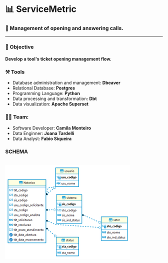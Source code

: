 # 📊 ServiceMetric
### 📍 Management of opening and answering calls.
--------------------------------------------

### 🎯 Objective
#### Develop a tool's ticket opening management flow.

### ⚒️ Tools
- Database administration and management: 
**Dbeaver**
- Relational Database:
**Postgres**
- Programming Language:
**Python**
- Data processing and transformation:
**Dbt**
- Data visualization:
**Apache Superset**

### 👩‍💻 Team: 
- Software Developer: **Camila Monteiro** 
- Data Enginner: **Joana Tardelli**
- Data Analyst: **Fabio Siqueira**

### SCHEMA
<div style="display: inline_block"><br>
  <img align="center" alt="Schema-ServiceMetric" height="300" width="400" src="https://github.com/camihshm/ServiceMetric/blob/main/img/schema_servicemetric.png">
</div>
